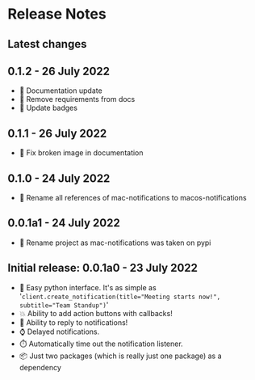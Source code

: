 # Release Notes

## Latest changes

## 0.1.2 - 26 July 2022
- 📝 Documentation update
- 📝 Remove requirements from docs
- 📝 Update badges

## 0.1.1 - 26 July 2022
- 📝 Fix broken image in documentation

## 0.1.0 - 24 July 2022
- 🔧 Rename all references of mac-notifications to macos-notifications

## 0.0.1a1 - 24 July 2022
- 🔧 Rename project as mac-notifications was taken on pypi

## Initial release: 0.0.1a0 - 23 July 2022
- 🚀 Easy python interface. It's as simple as '`client.create_notification(title="Meeting starts now!", subtitle="Team Standup")`'
- 💥 Ability to add action buttons with callbacks!
- 📝 Ability to reply to notifications!
- ⌚ Delayed notifications.
- ⏱️ Automatically time out the notification listener.
- 📦 Just two packages (which is really just one package) as a dependency



